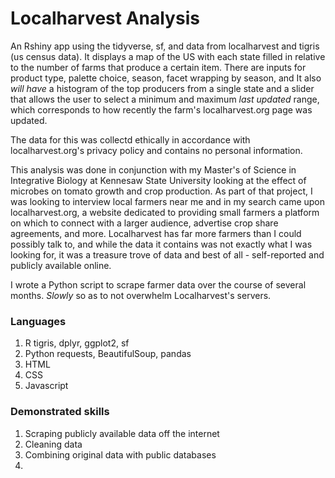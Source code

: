 # Localharvest Analysis

An Rshiny app using the tidyverse, sf, and data from localharvest and tigris (us census data). It displays a map of the US with each state filled in relative to the number of farms that produce a certain item. There are inputs for product type, palette choice, season, facet wrapping by season, and 
It also _will have_ a histogram of the top producers from a single state and a slider that allows the user to select a minimum and maximum *last updated* range, which corresponds to how recently the farm's localharvest.org page was updated.

The data for this was collectd ethically in accordance with localharvest.org's privacy policy and contains no personal information.

This analysis was done in conjunction with my Master's of Science in Integrative Biology at Kennesaw State University looking at the effect of microbes on tomato growth and crop production. 
As part of that project, I was looking to interview local farmers near me and in my search came upon localharvest.org, a website dedicated to providing small farmers a platform on which to connect with a larger audience, advertise crop share agreements, and more. 
Localharvest has far more farmers than I could possibly talk to, and while the data it contains was not exactly what I was looking for, it was a treasure trove of data and best of all - self-reported and publicly available online. 

I wrote a Python script to scrape farmer data over the course of several months. *Slowly* so as to not overwhelm Localharvest's servers.

### Languages
1. R 
    tigris, dplyr, ggplot2, sf
2. Python
    requests, BeautifulSoup, pandas
3. HTML
4. CSS 
5. Javascript

### Demonstrated skills
1. Scraping publicly available data off the internet
1. Cleaning data
2. Combining original data with public databases
3. 